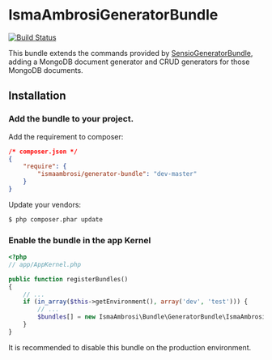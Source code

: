 IsmaAmbrosiGeneratorBundle
==========================

[![Build Status](https://secure.travis-ci.org/iambrosi/IsmaAmbrosiGeneratorBundle.png?branch=master)](http://travis-ci.org/iambrosi/IsmaAmbrosiGeneratorBundle)

This bundle extends the commands provided by [SensioGeneratorBundle](https://github.com/sensio/SensioGeneratorBundle), adding a MongoDB document generator and CRUD generators for those MongoDB documents.

Installation
------------

### Add the bundle to your project.

Add the requirement to composer:

```json
/* composer.json */
{
    "require": {
        "ismaambrosi/generator-bundle": "dev-master"
    }
}
```

Update your vendors:

```bash
$ php composer.phar update
```

### Enable the bundle in the app Kernel

```php
<?php
// app/AppKernel.php

public function registerBundles()
{	
    // ...
    if (in_array($this->getEnvironment(), array('dev', 'test'))) {
        // ...
        $bundles[] = new IsmaAmbrosi\Bundle\GeneratorBundle\IsmaAmbrosiGeneratorBundle();
    }
}
```
It is recommended to disable this bundle on the production environment.
